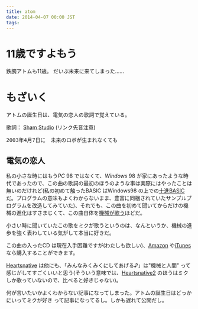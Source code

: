 ```yaml
---
title: atom
date: 2014-04-07 00:00 JST
tags:
---
```


# 11歳ですよもう
鉄腕アトムも11歳。 だいぶ未来に来てしまった……

# もざいく
アトムの誕生日は、電気の恋人の歌詞で覚えている。

歌詞： [Sham Studio](http://www.sham.jp/studio/sound/denki/index.shtml) (リンク先音注意)

<pre>2003年4月7日に　未来のロボが生まれなくても</pre>

## 電気の恋人
私の小さな時にはもう*PC* 98 ではなくて、*Windows* 98 が家にあったような時代であったので、この曲の歌詞の最初のほうのような事は実際にはやったことは無いのだけれど(私の初めて触ったBASIC はWindows98 の上での[十進BASIC](http://hp.vector.co.jp/authors/VA008683/)だ。プログラムの意味もよくわからないまま、豊富に同梱されていたサンプルプログラムを改造してみていた)、それでも、この曲を初めて聞いてからだけの機械の進化はすさまじくて、この曲自体を[機械が歌う](http://www.enterbrain.co.jp/magical-cute/sp/heartsnative/songlist.html)ほどだ。

小さい時に聞いていたこの歌をミクが歌うというのは、なんというか、機械の進歩を強く表わしている気がして本当に好きだ。

この曲の入ったCD は現在入手困難ですが(わたしも欲しい)、[Amazon](http://www.amazon.co.jp/dp/B00569BHDY) や[iTunes](https://itunes.apple.com/jp/album/id106636118) なら購入することができます。

[Heartsnative](http://www.enterbrain.co.jp/magical-cute/sp/heartsnative/) は他にも、「みんなみくみくにしてあげる♪」は"機械と人間" って感じがしてすごくいいと思う(そういう意味では、[Heartsnative2](http://www.mosaictune.com/) のほうはミクしか歌っていないので、比べると好きじゃない)。

何が言いたいかよくわからない記事になってしまった。アトムの誕生日はどっかにいってミクが好き って記事になってるし。しかも遅れて公開だし。
